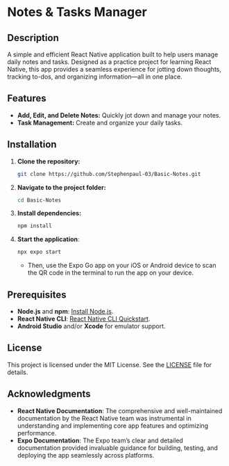 # Notes & Tasks Manager

## Description

A simple and efficient React Native application built to help users manage daily notes and tasks. Designed as a practice project for learning React Native, this app provides a seamless experience for jotting down thoughts, tracking to-dos, and organizing information—all in one place.

## Features

- **Add, Edit, and Delete Notes:** Quickly jot down and manage your notes.
- **Task Management:** Create and organize your daily tasks.

## Installation

1. **Clone the repository:**
   ```bash
   git clone https://github.com/Stephenpaul-03/Basic-Notes.git
   ```
2. **Navigate to the project folder:**
   ```bash
   cd Basic-Notes
   ```
3. **Install dependencies:**
   ```bash
   npm install
   ```
4. **Start the application**:
   ```bash
   npx expo start
   ```
   - Then, use the Expo Go app on your iOS or Android device to scan the QR code in the terminal to run the app on your device.
 
## Prerequisites

- **Node.js** and **npm**: [Install Node.js](https://nodejs.org/).
- **React Native CLI**: [React Native CLI Quickstart](https://reactnative.dev/docs/environment-setup).
- **Android Studio** and/or **Xcode** for emulator support.

## License

This project is licensed under the MIT License. See the [LICENSE](LICENSE) file for details.

## Acknowledgments

- **React Native Documentation**: The comprehensive and well-maintained documentation by the React Native team was instrumental in understanding and implementing core app features and optimizing performance.
- **Expo Documentation**: The Expo team’s clear and detailed documentation provided invaluable guidance for building, testing, and deploying the app seamlessly across platforms.
